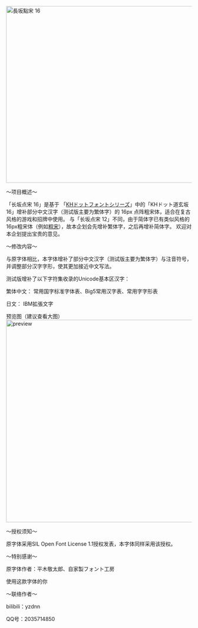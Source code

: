 <img width="640" height="480" alt="長坂點宋 16" src="https://github.com/user-attachments/assets/07592219-2423-41a6-8bc9-5524c2ef9c14" />

  ～项目概述～
  
「长坂点宋 16」是基于 「[KHドットフォントシリーズ](http://jikasei.me/font/kh-dotfont/)」中的「KHドット道玄坂16」增补部分中文汉字（测试版主要为繁体字）的 16px 点阵粗宋体，适合在复古风格的游戏和招牌中使用。
与「长坂点宋 12」不同，由于简体字已有类似风格的16px粗宋体（例如[粗宋](https://diaowinner.itch.io/chusung)），故本企划会先增补繁体字，之后再增补简体字。
欢迎对本企划提出宝贵的意见。

～修改内容～

与原字体相比，本字体增补了部分中文汉字（测试版主要为繁体字）与注音符号，并调整部分汉字字形，使其更加接近中文写法。

测试版增补了以下字符集收录的Unicode基本区汉字：

繁体中文：
常用国字标准字体表、Big5常用汉字表、常用字字形表

日文：
IBM拡張文字


预览图（建议查看大图）
<img width="1100" height="550" alt="preview" src="https://github.com/user-attachments/assets/ea7a6ec5-73bc-4a7c-a911-1a9e252a337e" />

～授权须知～

原字体采用SIL Open Font License 1.1授权发表，本字体同样采用该授权。

～特别感谢～

原字体作者：平木敬太郎、自家製フォント工房

使用这款字体的你

～联络作者～

bilibili：yzdnn

QQ号：2035714850
